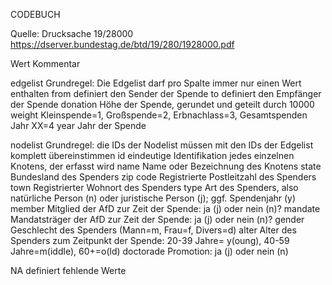 CODEBUCH	
	
Quelle: Drucksache 19/28000  https://dserver.bundestag.de/btd/19/280/1928000.pdf	
	
Wert	Kommentar
	
edgelist	Grundregel: Die Edgelist darf pro Spalte immer nur einen Wert enthalten
from	definiert den Sender der Spende
to 	definiert den Empfänger der Spende 
donation	Höhe der Spende, gerundet und geteilt durch 10000
weight	Kleinspende=1, Großspende=2, Erbnachlass=3, Gesamtspenden Jahr XX=4
year	Jahr der Spende
	
nodelist	Grundregel: die IDs der Nodelist müssen mit den IDs der Edgelist komplett übereinstimmen
id	eindeutige Identifikation jedes einzelnen Knotens, der erfasst wird
name	Name oder Bezeichnung des Knotens
state	Bundesland des Spenders
zip code	Registrierte Postleitzahl des Spenders
town	Registrierter Wohnort des Spenders
type	Art des Spenders, also natürliche Person (n) oder juristische Person (j); ggf. Spendenjahr (y)
member	Mitglied der AfD zur Zeit der Spende: ja (j) oder nein (n)?
mandate	Mandatsträger der AfD zur Zeit der Spende: ja (j) oder nein (n)?
gender	Geschlecht des Spenders (Mann=m, Frau=f, Divers=d)
alter	Alter des Spenders zum Zeitpunkt der Spende: 20-39 Jahre= y(oung), 40-59 Jahre=m(iddle), 60+=o(ld)
doctorade	Promotion: ja (j) oder nein (n)
	
NA	definiert fehlende Werte
